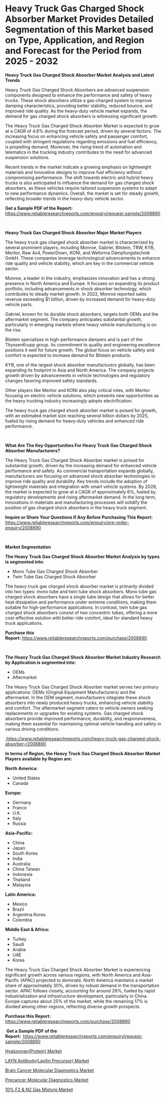 <p><h1>Heavy Truck Gas Charged Shock Absorber Market Provides Detailed Segmentation of this Market based on Type, Application, and Region and Forecast for the Period from 2025 - 2032</h1></p><p><strong>Heavy Truck Gas Charged Shock Absorber Market Analysis and Latest Trends</strong></p>
<p><p>Heavy Truck Gas Charged Shock Absorbers are advanced suspension components designed to enhance the performance and safety of heavy trucks. These shock absorbers utilize a gas-charged system to improve damping characteristics, providing better stability, reduced bounce, and improved ride quality. As the heavy-duty vehicle market expands, the demand for gas charged shock absorbers is witnessing significant growth.</p><p>The Heavy Truck Gas Charged Shock Absorber Market is expected to grow at a CAGR of 4.6% during the forecast period, driven by several factors. The increasing focus on enhancing vehicle safety and passenger comfort, coupled with stringent regulations regarding emissions and fuel efficiency, is propelling demand. Moreover, the rising trend of automation and telematics in the trucking industry contributes to the need for advanced suspension solutions.</p><p>Recent trends in the market indicate a growing emphasis on lightweight materials and innovative designs to improve fuel efficiency without compromising performance. The shift towards electric and hybrid heavy trucks is also anticipated to influence the demand for gas charged shock absorbers, as these vehicles require tailored suspension systems to adapt to new performance dynamics. Overall, the market is set for steady growth, reflecting broader trends in the heavy-duty vehicle sector.</p></p>
<p><strong>Get a Sample PDF of the Report:&nbsp;</strong> <a href="https://www.reliableresearchreports.com/enquiry/request-sample/2008890?utm_campaign=9&utm_medium=2&utm_source=Github&utm_content=ia&utm_term=16012025&utm_id=heavy-truck-gas-charged-shock-absorber">https://www.reliableresearchreports.com/enquiry/request-sample/2008890</a></p>
<p>&nbsp;</p>
<p><strong>Heavy Truck Gas Charged Shock Absorber Major Market Players</strong></p>
<p><p>The heavy truck gas charged shock absorber market is characterized by several prominent players, including Monroe, Gabriel, Bilstein, TRW, KYB, Meritor, Raw 4x4, PowerDown, KONI, and Weforma Dämpfungstechnik GmbH. These companies leverage technological advancements to enhance ride quality and vehicle stability, which are key in the commercial vehicle sector.</p><p>Monroe, a leader in the industry, emphasizes innovation and has a strong presence in North America and Europe. It focuses on expanding its product portfolio, including advancements in shock absorber technology, which contributes to steady market growth. In 2022, Monroe reported sales revenue exceeding $1 billion, driven by increased demand for heavy-duty vehicle parts.</p><p>Gabriel, known for its durable shock absorbers, targets both OEMs and the aftermarket segment. The company anticipates substantial growth, particularly in emerging markets where heavy vehicle manufacturing is on the rise.</p><p>Bilstein specializes in high-performance dampers and is part of the ThyssenKrupp group. Its commitment to quality and engineering excellence positions it well for future growth. The global focus on vehicle safety and comfort is expected to increase demand for Bilstein products.</p><p>KYB, one of the largest shock absorber manufacturers globally, has been expanding its footprint in Asia and North America. The company projects growth driven by advancements in vehicle technologies and regulatory changes favoring improved safety standards.</p><p>Other players like Meritor and KONI also play critical roles, with Meritor focusing on electric vehicle solutions, which presents new opportunities as the heavy trucking industry increasingly adopts electrification.</p><p>The heavy truck gas charged shock absorber market is poised for growth, with an estimated market size reaching several billion dollars by 2025, fueled by rising demand for heavy-duty vehicles and enhanced ride performance.</p></p>
<p>&nbsp;</p>
<p><strong>What Are The Key Opportunities For Heavy Truck Gas Charged Shock Absorber Manufacturers?</strong></p>
<p><p>The Heavy Truck Gas Charged Shock Absorber market is poised for substantial growth, driven by the increasing demand for enhanced vehicle performance and safety. As commercial transportation expands globally, manufacturers are focusing on advanced shock absorber technologies to improve ride quality and durability. Key trends include the adoption of lightweight materials and integration with smart vehicle systems. By 2028, the market is expected to grow at a CAGR of approximately 6%, fueled by regulatory developments and rising aftermarket demand. In the long term, innovations in materials and manufacturing processes will solidify the position of gas charged shock absorbers in the heavy truck segment.</p></p>
<p><strong>Inquire or Share Your Questions If Any Before Purchasing This Report:</strong> <a href="https://www.reliableresearchreports.com/enquiry/pre-order-enquiry/2008890?utm_campaign=9&utm_medium=2&utm_source=Github&utm_content=ia&utm_term=16012025&utm_id=heavy-truck-gas-charged-shock-absorber">https://www.reliableresearchreports.com/enquiry/pre-order-enquiry/2008890</a></p>
<p>&nbsp;</p>
<p><strong>Market Segmentation</strong></p>
<p><strong>The Heavy Truck Gas Charged Shock Absorber Market Analysis by types is segmented into:</strong></p>
<p><ul><li>Mono Tube Gas Charged Shock Absorber</li><li>Twin Tube Gas Charged Shock Absorber</li></ul></p>
<p><p>The heavy truck gas charged shock absorber market is primarily divided into two types: mono tube and twin tube shock absorbers. Mono tube gas charged shock absorbers have a single tube design that allows for better heat dissipation and performance under extreme conditions, making them suitable for high-performance applications. In contrast, twin tube gas charged shock absorbers consist of two concentric tubes, offering a more cost-effective solution with better ride comfort, ideal for standard heavy truck applications.</p></p>
<p><strong>Purchase this Report:&nbsp;</strong><a href="https://www.reliableresearchreports.com/purchase/2008890?utm_campaign=9&utm_medium=2&utm_source=Github&utm_content=ia&utm_term=16012025&utm_id=heavy-truck-gas-charged-shock-absorber">https://www.reliableresearchreports.com/purchase/2008890</a></p>
<p>&nbsp;</p>
<p><strong>The Heavy Truck Gas Charged Shock Absorber Market Industry Research by Application is segmented into:</strong></p>
<p><ul><li>OEMs</li><li>Aftermarket</li></ul></p>
<p><p>The Heavy Truck Gas Charged Shock Absorber market serves two primary applications: OEMs (Original Equipment Manufacturers) and the aftermarket. In the OEM segment, manufacturers integrate these shock absorbers into newly produced heavy trucks, enhancing vehicle stability and comfort. The aftermarket segment caters to vehicle owners seeking replacements or upgrades for existing systems. Gas charged shock absorbers provide improved performance, durability, and responsiveness, making them essential for maintaining optimal vehicle handling and safety in various driving conditions.</p></p>
<p><a href="https://www.reliableresearchreports.com/heavy-truck-gas-charged-shock-absorber-r2008890?utm_campaign=9&utm_medium=2&utm_source=Github&utm_content=ia&utm_term=16012025&utm_id=heavy-truck-gas-charged-shock-absorber">&nbsp;https://www.reliableresearchreports.com/heavy-truck-gas-charged-shock-absorber-r2008890</a></p>
<p><strong>In terms of Region, the Heavy Truck Gas Charged Shock Absorber Market Players available by Region are:</strong></p>
<p>
    <p> <strong> North America: </strong>
        <ul>
            <li>United States</li>
            <li>Canada</li>
        </ul>
        </p> 
    <p> <strong> Europe: </strong>
        <ul>
            <li>Germany</li>
            <li>France</li>
            <li>U.K.</li>
            <li>Italy</li>
            <li>Russia</li>
        </ul>
        </p> 
    <p> <strong> Asia-Pacific: </strong>
        <ul>
            <li>China</li>
            <li>Japan</li>
            <li>South Korea</li>
            <li>India</li>
            <li>Australia</li>
            <li>China Taiwan</li>
            <li>Indonesia</li>
            <li>Thailand</li>
            <li>Malaysia</li>
        </ul>
        </p> 
    <p> <strong> Latin America: </strong>
        <ul>
            <li>Mexico</li>
            <li>Brazil</li>
            <li>Argentina Korea</li>
            <li>Colombia</li>
        </ul>
        </p> 
    <p> <strong> Middle East & Africa: </strong>
        <ul>
            <li>Turkey</li>
            <li>Saudi</li>
            <li>Arabia</li>
            <li>UAE</li>
            <li>Korea</li>
        </ul>
    </p>
    </p>
<p><p>The Heavy Truck Gas Charged Shock Absorber Market is experiencing significant growth across various regions, with North America and Asia-Pacific (APAC) projected to dominate. North America maintains a market share of approximately 30%, driven by robust demand in the transportation sector. APAC follows closely, accounting for around 28%, fueled by rapid industrialization and infrastructure development, particularly in China. Europe captures about 25% of the market, while the remaining 17% is divided among other regions, reflecting diverse growth prospects.</p></p>
<p><strong>Purchase this Report: </strong><a href="https://www.reliableresearchreports.com/purchase/2008890?utm_campaign=9&utm_medium=2&utm_source=Github&utm_content=ia&utm_term=16012025&utm_id=heavy-truck-gas-charged-shock-absorber">https://www.reliableresearchreports.com/purchase/2008890</a></p>
<p>&nbsp;<strong>Get a Sample PDF of the Report:&nbsp;&nbsp;</strong><a href="https://www.reliableresearchreports.com/enquiry/request-sample/2008890?utm_campaign=9&utm_medium=2&utm_source=Github&utm_content=ia&utm_term=16012025&utm_id=heavy-truck-gas-charged-shock-absorber">https://www.reliableresearchreports.com/enquiry/request-sample/2008890</a></p>
<p><strong></strong></p>
<p><p><a href="https://github.com/hgf64gh/Market-Research-Report-List-1/blob/main/hyaluronanprotein-market.md?utm_campaign=9&utm_medium=2&utm_source=Github&utm_content=ia&utm_term=16012025&utm_id=heavy-truck-gas-charged-shock-absorber">Hyaluronan(Protein) Market</a></p><p><a href="https://github.com/SanjidaMahmud54/Market-Research-Report-List-1/blob/main/layn-antibodylayilin-precursor-market.md?utm_campaign=9&utm_medium=2&utm_source=Github&utm_content=ia&utm_term=16012025&utm_id=heavy-truck-gas-charged-shock-absorber">LAYN Antibody(Layilin Precursor) Market</a></p><p><a href="https://github.com/manesros8/Market-Research-Report-List-1/blob/main/brain-cancer-molecular-diagnostics-market.md?utm_campaign=9&utm_medium=2&utm_source=Github&utm_content=ia&utm_term=16012025&utm_id=heavy-truck-gas-charged-shock-absorber">Brain Cancer Molecular Diagnostics Market</a></p><p><a href="https://github.com/WashimHussain441/Market-Research-Report-List-1/blob/main/precancer-molecular-diagnostics-market.md?utm_campaign=9&utm_medium=2&utm_source=Github&utm_content=ia&utm_term=16012025&utm_id=heavy-truck-gas-charged-shock-absorber">Precancer Molecular Diagnostics Market</a></p><p><a href="https://github.com/ulyssacrayne00231/Market-Research-Report-List-1/blob/main/10-f2-n2-gas-mixture-market.md?utm_campaign=9&utm_medium=2&utm_source=Github&utm_content=ia&utm_term=16012025&utm_id=heavy-truck-gas-charged-shock-absorber">10% F2 & N2 Gas Mixture Market</a></p></p>